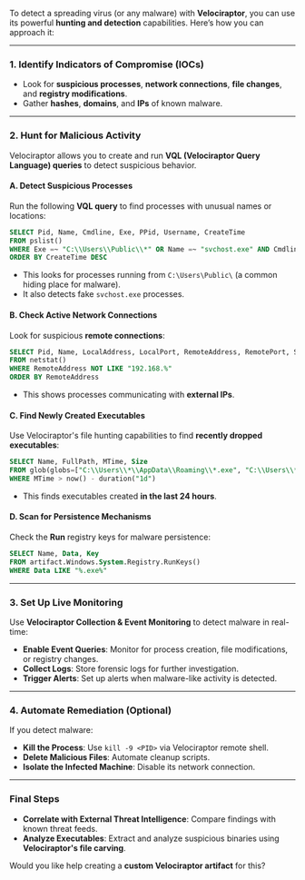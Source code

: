 To detect a spreading virus (or any malware) with **Velociraptor**, you can use its powerful **hunting and detection** capabilities. Here’s how you can approach it:

---

### **1. Identify Indicators of Compromise (IOCs)**
- Look for **suspicious processes**, **network connections**, **file changes**, and **registry modifications**.
- Gather **hashes**, **domains**, and **IPs** of known malware.

---

### **2. Hunt for Malicious Activity**
Velociraptor allows you to create and run **VQL (Velociraptor Query Language) queries** to detect suspicious behavior.

#### **A. Detect Suspicious Processes**
Run the following **VQL query** to find processes with unusual names or locations:

```sql
SELECT Pid, Name, Cmdline, Exe, PPid, Username, CreateTime
FROM pslist()
WHERE Exe =~ "C:\\Users\\Public\\*" OR Name =~ "svchost.exe" AND Cmdline NOT LIKE "%-k%"
ORDER BY CreateTime DESC
```
- This looks for processes running from `C:\Users\Public\` (a common hiding place for malware).
- It also detects fake `svchost.exe` processes.

#### **B. Check Active Network Connections**
Look for suspicious **remote connections**:

```sql
SELECT Pid, Name, LocalAddress, LocalPort, RemoteAddress, RemotePort, State
FROM netstat()
WHERE RemoteAddress NOT LIKE "192.168.%"
ORDER BY RemoteAddress
```
- This shows processes communicating with **external IPs**.

#### **C. Find Newly Created Executables**
Use Velociraptor's file hunting capabilities to find **recently dropped executables**:

```sql
SELECT Name, FullPath, MTime, Size
FROM glob(globs=["C:\\Users\\*\\AppData\\Roaming\\*.exe", "C:\\Users\\*\\AppData\\Local\\*.exe"])
WHERE MTime > now() - duration("1d")
```
- This finds executables created **in the last 24 hours**.

#### **D. Scan for Persistence Mechanisms**
Check the **Run** registry keys for malware persistence:

```sql
SELECT Name, Data, Key
FROM artifact.Windows.System.Registry.RunKeys()
WHERE Data LIKE "%.exe%"
```

---

### **3. Set Up Live Monitoring**
Use **Velociraptor Collection & Event Monitoring** to detect malware in real-time:

- **Enable Event Queries**: Monitor for process creation, file modifications, or registry changes.
- **Collect Logs**: Store forensic logs for further investigation.
- **Trigger Alerts**: Set up alerts when malware-like activity is detected.

---

### **4. Automate Remediation (Optional)**
If you detect malware:
- **Kill the Process**: Use `kill -9 <PID>` via Velociraptor remote shell.
- **Delete Malicious Files**: Automate cleanup scripts.
- **Isolate the Infected Machine**: Disable its network connection.

---

### **Final Steps**
- **Correlate with External Threat Intelligence**: Compare findings with known threat feeds.
- **Analyze Executables**: Extract and analyze suspicious binaries using **Velociraptor's file carving**.

Would you like help creating a **custom Velociraptor artifact** for this?
